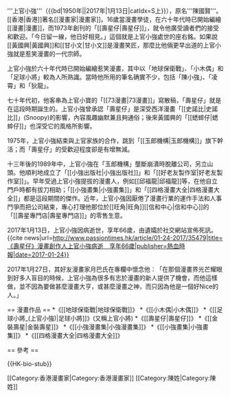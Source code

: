 '''上官小強'''（{{bd|1950年||2017年|1月13日|catIdx=S上}}），原名'''陳國賢'''。[[香港|香港]]著名[[漫畫家|漫畫家]]。16歲當漫畫學徒，在六十年代時已開始編繪[[漫畫|漫畫]]，而1973年創刊的「[[壽星仔|壽星仔]]」，就令他廣受讀者們的接受和歡迎。「今日留一線，他日好相見。」這個就是上官小強處世的座右銘。如果說[[黃國興|黃國興]]和[[甘小文|甘小文]]是漫畫笑匠，那麼比他倆更早出道的上官小強就是惹笑漫畫的一代宗師。

上官小強於六十年代時已開始編繪惹笑漫畫，其中以「地球保衛戰」、「小木偶」和「足球小將」較為人所熟識。當時他所用的筆名确實不少，包括「陳小強」、「凌霄」和「狄龍」。

七十年代初，他客串為上官小寶的「[[73漫畫|73漫畫]]」寫散稿，「壽星仔」就是在這段時期誕生的。上官小強曾承認「壽星仔」是深受西洋漫畫「[[史諾比|史諾比]]」(Snoopy)的影響，內容風趣幽默兼且夠通俗；後來黃國興的「[[蟋蟀仔|蟋蟀仔]]」也深受它的風格所影響。

1975年，上官小強結束與上官家族的合作，跳到「[[玉郎機構|玉郎機構]]」旗下幹活；而「壽星仔」的受歡迎程度卻是有增無減。

十三年後的1989年中，上官小強在「玉郎機構」壟斷崩潰時脫離公司，另立山頭。他順利地成立了「[[小強出版社|小強出版社]]」和「[[好老友製作室|好老友製作室]]」。早年受過上官小強提拔的漫畫人，例如[[邱福龍|邱福龍]]等，在他自立門戶時都有拔刀相助；「[[小強畫集|小強畫集]]」和「[[四格漫畫大全|四格漫畫大全]]」都是這段期間的傑作。近年，上官小強因厭倦了漫畫行業的運作手法和人事鬥爭而把公司結束，專心打理他那位於[[旺角|旺角]][[信和中心|信和中心]]的「[[壽星專門店|壽星專門店]]」的零售生意。

2017年1月13日，上官小強因病逝世，享年66歲，由遺孀於社交網站宣佈死訊。<ref>{{cite news|url=http://www.passiontimes.hk/article/01-24-2017/35479|title=《壽星仔》漫畫創作人上官小強病逝　享年66歲|publisher=熱血時報|date=2017-01-24}}</ref>

2017年1月27日，其好友漫畫家月巴氏在專欄中懷念他︰「在那個漫畫界光芒耀眼到好多人盲目的時候，上官小強為很多有志於漫畫的新人提供了機會，而他這樣做，並不因為要做甚麼漫畫大亨，或甚麼漫畫之神，而只因為他是一個好Nice的人。」

== 漫畫作品 ==
*《[[地球保衛戰|地球保衛戰]]》
*《[[小木偶|小木偶]]》
*《[[足球小將_(上官小強)|足球小將]]》(又稱上官小將)
*《[[壽星仔|壽星仔]]》
*《[[金裝壽星|金裝壽星]]》
*《[[小強漫畫集|小強漫畫集]]》
*《[[小強畫集|小強畫集]]》
*《[[四格漫畫大全|四格漫畫大全]]》

== 參考 ==
<references/>

{{HK-bio-stub}}

[[Category:香港漫畫家|Category:香港漫畫家]]
[[Category:陳姓|Category:陳姓]]